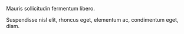 Mauris sollicitudin fermentum libero.

Suspendisse nisl elit, rhoncus eget, elementum ac, condimentum eget, diam.
